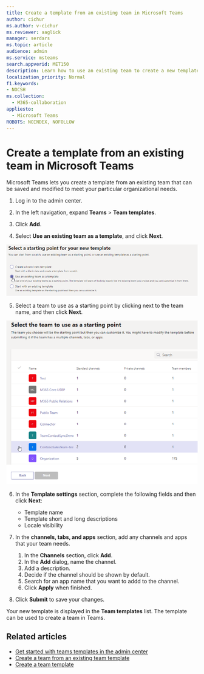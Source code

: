 ```yaml
---
title: Create a template from an existing team in Microsoft Teams
author: cichur
ms.author: v-cichur
ms.reviewer: aaglick
manager: serdars
ms.topic: article
audience: admin
ms.service: msteams
search.appverid: MET150
description: Learn how to use an existing team to create a new template in Microsoft Teams.
localization_priority: Normal
f1.keywords:
- NOCSH
ms.collection: 
  - M365-collaboration
appliesto: 
  - Microsoft Teams
ROBOTS: NOINDEX, NOFOLLOW
---
```


# Create a template from an existing team in Microsoft Teams

Microsoft Teams lets you create a template from an existing team that can be saved and modified to meet your particular organizational needs.

1. Log in to the admin center.

2. In the left navigation, expand **Teams** > **Team templates**.

3. Click **Add**.

4. Select **Use an existing team as a template**, and click **Next**.

 ![An image of the Team templates starting point screen with use an existing team as a template highlighted.](media/team-existing-team-as-template.png)

5. Select a team to use as a starting point by clicking next to the team name, and then click **Next**.

![An image of the list of teams with one team highlighted.](media/team-existing-team-selection.png)

6. In the **Template settings** section, complete the following fields and then click **Next**:
    - Template name
    - Template short and long descriptions
    - Locale visibility  
  
7. In the **channels, tabs, and apps** section, add any channels and apps that your team needs.

    1. In the **Channels** section, click **Add**.
    2. In the **Add** dialog, name the channel.
    3. Add a description.
    4. Decide if the channel should be shown by default.
    5. Search for an app name that you want to addd to the channel.
    6. Click **Apply** when finished.

8. Click **Submit** to save your changes.

Your new template is displayed in the **Team templates** list. The template can be used to create a team in Teams.

## Related articles

- [Get started with teams templates in the admin center](get-started-with-teams-templates-in-the-admin-console.md)
- [Create a team from an existing team template](modify-existing-team-template.md)
- [Create a team template](create-a-team-template.md)
